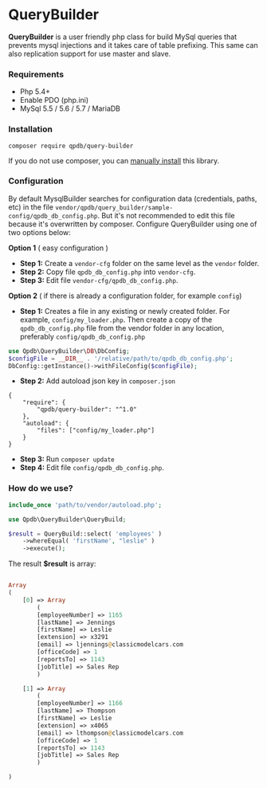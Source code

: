# QueryBuilder

**QueryBuilder** is a user friendly php class for build MySql queries that prevents mysql injections and it takes care of table prefixing. This same can also replication support for use master and slave.

### Requirements
* Php 5.4+
* Enable PDO (php.ini)
* MySql 5.5 / 5.6 / 5.7 / MariaDB

### Installation

```
composer require qpdb/query-builder
```
If you do not use composer, you can [manually install](docs/installation/manual.md) this library.

### Configuration

By default MysqlBuilder searches for configuration data (credentials, paths, etc) in the file ```vendor/qpdb/query_builder/sample-config/qpdb_db_config.php```. But it's not recommended to edit this file because it's overwritten by composer.
Configure QueryBuilder using one of two options below:

**Option 1** ( easy configuration )

- **Step 1:** Create a ```vendor-cfg``` folder on the same level as the ```vendor``` folder.
- **Step 2:** Copy file ```qpdb_db_config.php``` into ```vendor-cfg```.
- **Step 3:** Edit file ```vendor-cfg/qpdb_db_config.php```.

**Option 2** ( if there is already a configuration folder, for example ```config```)

- **Step 1:** Creates a file in any existing or newly created folder. For example, ```config/my_loader.php```. 
Then create a copy of the ```qpdb_db_config.php``` file from the vendor folder in any location, preferably ```config/qpdb_db_config.php```
```php
use Qpdb\QueryBuilder\DB\DbConfig;
$configFile = __DIR__ . '/relative/path/to/qpdb_db_config.php';
DbConfig::getInstance()->withFileConfig($configFile);
```
- **Step 2:** Add autoload json key in ```composer.json```
```
{
    "require": {
        "qpdb/query-builder": "^1.0"
    },
    "autoload": {
        "files": ["config/my_loader.php"]
    }
}
```
- **Step 3:** Run ```composer update```
- **Step 4:** Edit file ```config/qpdb_db_config.php```.

### How do we use?
```php
include_once 'path/to/vendor/autoload.php';

use Qpdb\QueryBuilder\QueryBuild;

$result = QueryBuild::select( 'employees' )
	->whereEqual( 'firstName', "leslie" )
	->execute();
```
The result **$result** is array:
```php

Array
(
	[0] => Array
	    (
		[employeeNumber] => 1165
		[lastName] => Jennings
		[firstName] => Leslie
		[extension] => x3291
		[email] => ljennings@classicmodelcars.com
		[officeCode] => 1
		[reportsTo] => 1143
		[jobTitle] => Sales Rep
	    )

	[1] => Array
	    (
		[employeeNumber] => 1166
		[lastName] => Thompson
		[firstName] => Leslie
		[extension] => x4065
		[email] => lthompson@classicmodelcars.com
		[officeCode] => 1
		[reportsTo] => 1143
		[jobTitle] => Sales Rep
	    )

)

```
